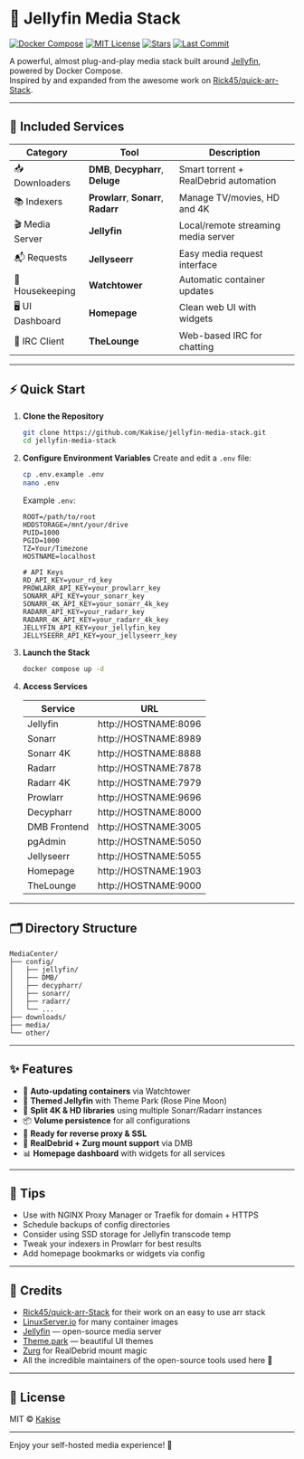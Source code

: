 # 🍿 Jellyfin Media Stack

[![Docker Compose](https://img.shields.io/badge/Docker--Compose-Ready-blue?logo=docker)](https://docs.docker.com/compose/)
[![MIT License](https://img.shields.io/github/license/Kakise/jellyfin-media-stack.svg)](LICENSE)
[![Stars](https://img.shields.io/github/stars/Kakise/jellyfin-media-stack.svg?style=social)](https://github.com/Kakise/jellyfin-media-stack/stargazers)
[![Last Commit](https://img.shields.io/github/last-commit/Kakise/jellyfin-media-stack)](https://github.com/Kakise/jellyfin-media-stack)

A powerful, almost plug-and-play media stack built around [Jellyfin](https://jellyfin.org), powered by Docker Compose.  
Inspired by and expanded from the awesome work on [Rick45/quick-arr-Stack](https://github.com/Rick45/quick-arr-Stack).  

---

## 🧩 Included Services

| Category     | Tool           | Description                          |
|--------------|----------------|--------------------------------------|
| 📥 Downloaders | **DMB**, **Decypharr**, **Deluge** | Smart torrent + RealDebrid automation |
| 📚 Indexers   | **Prowlarr**, **Sonarr**, **Radarr** | Manage TV/movies, HD and 4K |
| 🎬 Media Server | **Jellyfin**        | Local/remote streaming media server |
| 📬 Requests   | **Jellyseerr**     | Easy media request interface |
| 🧼 Housekeeping | **Watchtower**     | Automatic container updates |
| 🖥 UI Dashboard | **Homepage**        | Clean web UI with widgets |
| 💬 IRC Client | **TheLounge**       | Web-based IRC for chatting |

---

## ⚡ Quick Start

1. **Clone the Repository**
   ```bash
   git clone https://github.com/Kakise/jellyfin-media-stack.git
   cd jellyfin-media-stack
   ```

2. **Configure Environment Variables**
   Create and edit a `.env` file:
   ```bash
   cp .env.example .env
   nano .env
   ```

   Example `.env`:
   ```env
   ROOT=/path/to/root
   HDDSTORAGE=/mnt/your/drive
   PUID=1000
   PGID=1000
   TZ=Your/Timezone
   HOSTNAME=localhost

   # API Keys
   RD_API_KEY=your_rd_key
   PROWLARR_API_KEY=your_prowlarr_key
   SONARR_API_KEY=your_sonarr_key
   SONARR_4K_API_KEY=your_sonarr_4k_key
   RADARR_API_KEY=your_radarr_key
   RADARR_4K_API_KEY=your_radarr_4k_key
   JELLYFIN_API_KEY=your_jellyfin_key
   JELLYSEERR_API_KEY=your_jellyseerr_key
   ```

3. **Launch the Stack**
   ```bash
   docker compose up -d
   ```

4. **Access Services**

   | Service      | URL                          |
   |--------------|------------------------------|
   | Jellyfin     | http://HOSTNAME:8096         |
   | Sonarr       | http://HOSTNAME:8989         |
   | Sonarr 4K    | http://HOSTNAME:8888         |
   | Radarr       | http://HOSTNAME:7878         |
   | Radarr 4K    | http://HOSTNAME:7979         |
   | Prowlarr     | http://HOSTNAME:9696         |
   | Decypharr    | http://HOSTNAME:8000         |
   | DMB Frontend | http://HOSTNAME:3005         |
   | pgAdmin      | http://HOSTNAME:5050         |
   | Jellyseerr   | http://HOSTNAME:5055         |
   | Homepage     | http://HOSTNAME:1903         |
   | TheLounge    | http://HOSTNAME:9000         |

---

## 🗂 Directory Structure

```
MediaCenter/
├── config/
│   ├── jellyfin/
│   ├── DMB/
│   ├── decypharr/
│   ├── sonarr/
│   ├── radarr/
│   └── ...
├── downloads/
├── media/
└── other/
```

---

## ✨ Features

- 🔁 **Auto-updating containers** via Watchtower
- 🎨 **Themed Jellyfin** with Theme Park (Rose Pine Moon)
- 🧠 **Split 4K & HD libraries** using multiple Sonarr/Radarr instances
- 📦 **Volume persistence** for all configurations
- 🔐 **Ready for reverse proxy & SSL**
- 🔌 **RealDebrid + Zurg mount support** via DMB
- 📊 **Homepage dashboard** with widgets for all services

---

## 🧠 Tips

- Use with NGINX Proxy Manager or Traefik for domain + HTTPS
- Schedule backups of config directories
- Consider using SSD storage for Jellyfin transcode temp
- Tweak your indexers in Prowlarr for best results
- Add homepage bookmarks or widgets via config

---

## 🙏 Credits

- [Rick45/quick-arr-Stack](https://github.com/Rick45/quick-arr-Stack) for their work on an easy to use arr stack
- [LinuxServer.io](https://www.linuxserver.io/) for many container images
- [Jellyfin](https://jellyfin.org) — open-source media server
- [Theme.park](https://github.com/GilbN/theme.park) — beautiful UI themes
- [Zurg](https://github.com/debridmediamanager/zurg-testing) for RealDebrid mount magic
- All the incredible maintainers of the open-source tools used here 🙌

---

## 📜 License

MIT © [Kakise](https://github.com/Kakise)

---

Enjoy your self-hosted media experience! 🎉
